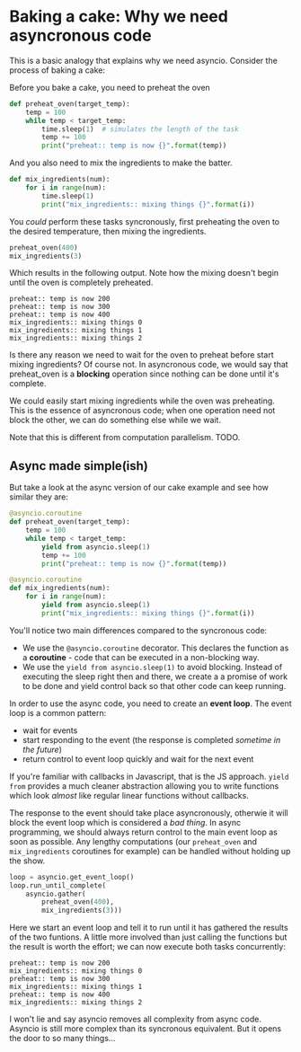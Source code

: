 # Baking a cake: Why we need asyncronous code

This is a basic analogy that explains why we need asyncio. Consider the process of baking a cake:

Before you bake a cake, you need to preheat the oven

```python
def preheat_oven(target_temp):
    temp = 100
    while temp < target_temp:
        time.sleep(1)  # simulates the length of the task 
        temp += 100
        print("preheat:: temp is now {}".format(temp))
```

And you also need to mix the ingredients to make the batter. 

```python
def mix_ingredients(num):
    for i in range(num):
        time.sleep(1)
        print("mix_ingredients:: mixing things {}".format(i))
```

You *could* perform these tasks syncronously, first preheating the oven to the desired 
temperature, then mixing the ingredients.

```python
preheat_oven(400)
mix_ingredients(3)
```

Which results in the following output. Note how the mixing doesn't begin until the oven is completely preheated. 

```
preheat:: temp is now 200
preheat:: temp is now 300
preheat:: temp is now 400
mix_ingredients:: mixing things 0
mix_ingredients:: mixing things 1
mix_ingredients:: mixing things 2
```

Is there any reason we need to wait for the oven to preheat before start mixing ingredients? Of course not. 
In asyncronous code, we would say that preheat_oven is a **blocking** operation since nothing can
be done until it's complete.

We could easily start mixing ingredients while the oven was preheating. This is the essence of asyncronous code;
when one operation need not block the other, we can do something else while we wait.

Note that this is different from computation parallelism. TODO.

## Async made simple(ish)

But take a look at the async version of our cake example and see how similar they are:

```python
@asyncio.coroutine
def preheat_oven(target_temp):
    temp = 100
    while temp < target_temp:
        yield from asyncio.sleep(1)
        temp += 100
        print("preheat:: temp is now {}".format(temp))

@asyncio.coroutine
def mix_ingredients(num):
    for i in range(num):
        yield from asyncio.sleep(1)
        print("mix_ingredients:: mixing things {}".format(i))
```

You'll notice two main differences compared to the syncronous code:

* We use the `@asyncio.coroutine` decorator. This declares the function as a **coroutine** -
    code that can be executed in a non-blocking way.
* We use the `yield from asyncio.sleep(1)` to avoid blocking. Instead of executing the sleep
    right then and there, we create a a promise of work to be done and yield control 
    back so that other code can keep running.

In order to use the async code, you need to create an **event loop**. The event loop is a common pattern:
* wait for events
* start responding to the event (the response is completed *sometime in the future*)
* return control to event loop quickly and wait for the next event

If you're familiar with callbacks in Javascript, that is the JS approach. `yield from` provides a much cleaner abstraction allowing you to write functions which look *almost* like regular linear functions without callbacks. 

The response to the event should take place asyncronously, otherwie it will block the event loop which is considered a *bad thing*. In async programming, we should always return control to the main event loop
as soon as possible. Any lengthy computations (our `preheat_oven` and `mix_ingredients` coroutines for example) can be handled without holding up the show.


```python
loop = asyncio.get_event_loop()
loop.run_until_complete(
    asyncio.gather(
        preheat_oven(400),
        mix_ingredients(3)))
```

Here we start an event loop and tell it to run until it has gathered the results of the two funtions. 
A little more involved than just calling the functions but the result is worth the effort; we can
now execute both tasks concurrently:

```
preheat:: temp is now 200
mix_ingredients:: mixing things 0
preheat:: temp is now 300
mix_ingredients:: mixing things 1
preheat:: temp is now 400
mix_ingredients:: mixing things 2
```

I won't lie and say asyncio removes all complexity from async code. Asyncio is still more complex than
its syncronous equivalent. But it opens the door to so many things...
